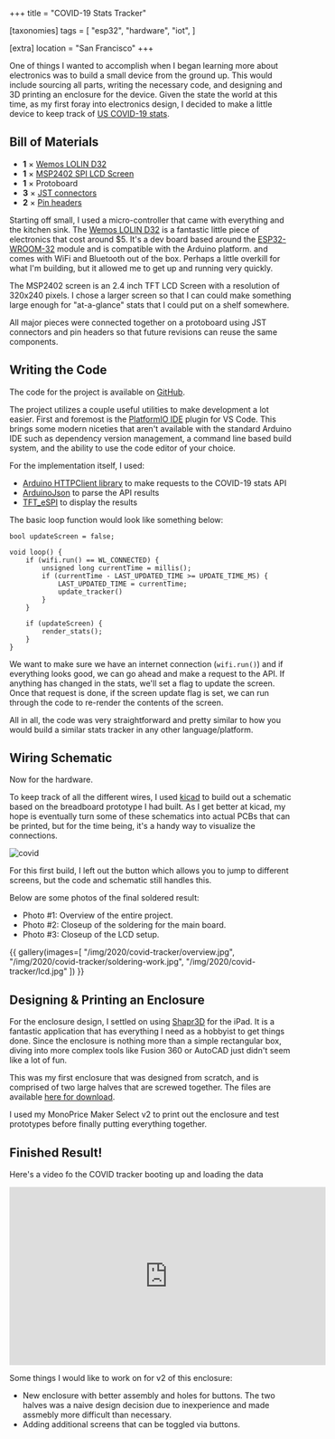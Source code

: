 +++
title = "COVID-19 Stats Tracker"

[taxonomies]
tags = [
    "esp32",
    "hardware",
    "iot",
]

[extra]
location = "San Francisco"
+++

One of things I wanted to accomplish when I began learning more about
electronics was to build a small device from the ground up. This would
include sourcing all parts, writing the necessary code, and designing and
3D printing an enclosure for the device. Given the state the world at this
time, as my first foray into electronics design, I decided to make a little
device to keep track of [US COVID-19 stats][covid-api].

[covid-api]: https://covidtracking.com/api/us

<!-- more -->

## Bill of Materials

* **1** × [Wemos LOLIN D32][wemos-link]
* **1** × [MSP2402 SPI LCD Screen][lcd-link]
* **1** × Protoboard
* **3** × [JST connectors][jst-connectors]
* **2** × [Pin headers][pin-headers]

Starting off small, I used a micro-controller that came with everything and
the kitchen sink. The [Wemos LOLIN D32][wemos-link] is a fantastic little
piece of electronics that cost around $5. It's a dev board based around the
[ESP32-WROOM-32][esp32-wiki] module and is compatible with the Arduino
platform. and comes with WiFi and Bluetooth out of the box. Perhaps a
little overkill for what I'm building, but it allowed me to get up and
running very quickly.

The MSP2402 screen is an 2.4 inch TFT LCD Screen with a resolution of
320x240 pixels. I chose a larger screen so that I can could make something
large enough for "at-a-glance" stats that I could put on a shelf somewhere.

All major pieces were connected together on a protoboard using JST connectors and
pin headers so that future revisions can reuse the same components.

[esp32-datasheet]: https://www.espressif.com/sites/default/files/documentation/esp32-wroom-32_datasheet_en.pdf
[esp32-wiki]: https://en.wikipedia.org/wiki/ESP32
[lcd-link]: http://www.lcdwiki.com/2.4inch_SPI_Module_ILI9341_SKU:MSP2402
[wemos-link]: https://docs.wemos.cc/en/latest/d32/d32.html
[jst-connectors]: https://en.wikipedia.org/wiki/JST_connector
[pin-headers]: https://en.wikipedia.org/wiki/Pin_header

## Writing the Code

The code for the project is available on [GitHub](https://github.com/a5huynh/embedded/tree/master/esp32-display).

The project utilizes a couple useful utilities to make development a lot
easier. First and foremost is the [PlatformIO IDE](https://platformio.org/)
plugin for VS Code. This brings some modern niceties that aren't available
with the standard Arduino IDE such as dependency version management, a
command line based build system, and the ability to use the code editor of
your choice.

For the implementation itself, I used:

* [Arduino HTTPClient library][arduino-http] to make requests to the COVID-19 stats API
* [ArduinoJson][arduino-json] to parse the API results
* [TFT_eSPI][tft-espi] to display the results

The basic loop function would look like something below:
``` c,linenos
bool updateScreen = false;

void loop() {
    if (wifi.run() == WL_CONNECTED) {
        unsigned long currentTime = millis();
        if (currentTime - LAST_UPDATED_TIME >= UPDATE_TIME_MS) {
            LAST_UPDATED_TIME = currentTime;
            update_tracker()
        }
    }

    if (updateScreen) {
        render_stats();
    }
}
```

We want to make sure we have an internet connection (`wifi.run()`) and if everything
looks good, we can go ahead and make a request to the API. If anything has changed
in the stats, we'll set a flag to update the screen. Once that request is done,
if the screen update flag is set, we can run through the code to re-render the
contents of the screen.

All in all, the code was very straightforward and pretty similar to how you would
build a similar stats tracker in any other language/platform.

[arduino-http]: https://github.com/espressif/arduino-esp32/tree/master/libraries/HTTPClient
[arduino-json]: https://github.com/bblanchon/ArduinoJson
[tft-espi]: https://github.com/Bodmer/TFT_eSPI


## Wiring Schematic

Now for the hardware.

To keep track of all the different wires, I used
[kicad](https://kicad-pcb.org/) to build out a schematic based on the
breadboard prototype I had built. As I get better at kicad, my hope is
eventually turn some of these schematics into actual PCBs that can be
printed, but for the time being, it's a handy way to visualize the
connections.

![covid](/img/2020/covid-tracker-schematic.png)

For this first build, I left out the button which allows you to jump to different
screens, but the code and schematic still handles this.

Below are some photos of the final soldered result:

* Photo #1: Overview of the entire project.
* Photo #2: Closeup of the soldering for the main board.
* Photo #3: Closeup of the LCD setup.

{{ gallery(images=[
    "/img/2020/covid-tracker/overview.jpg",
    "/img/2020/covid-tracker/soldering-work.jpg",
    "/img/2020/covid-tracker/lcd.jpg"
]) }}


## Designing & Printing an Enclosure

For the enclosure design, I settled on using [Shapr3D][shapr3d-link] for
the iPad. It is a fantastic application that has everything I need as a
hobbyist to get things done. Since the enclosure is nothing more than a
simple rectangular box, diving into more complex tools like Fusion 360 or
AutoCAD just didn't seem like a lot of fun.

This was my first enclosure that was designed from scratch, and is comprised of two
large halves that are screwed together. The files are available [here for download][v1-link].

I used my MonoPrice Maker Select v2 to print out the enclosure and test prototypes
before finally putting everything together.


[shapr3d-link]: https://www.shapr3d.com/
[v1-link]: /files/2020/covid-tracker-box-v1.zip

## Finished Result!

Here's a video fo the COVID tracker booting up and loading the data

<iframe width="560" height="315" src="https://www.youtube.com/embed/h8oSt7ZR6MU" frameborder="0" allow="accelerometer; autoplay; encrypted-media; gyroscope; picture-in-picture" allowfullscreen></iframe>

Some things I would like to work on for v2 of this enclosure:

* New enclosure with better assembly and holes for buttons. The two halves was a
  naive design decision due to inexperience and made assmebly more difficult
  than necessary.
* Adding additional screens that can be toggled via buttons.
